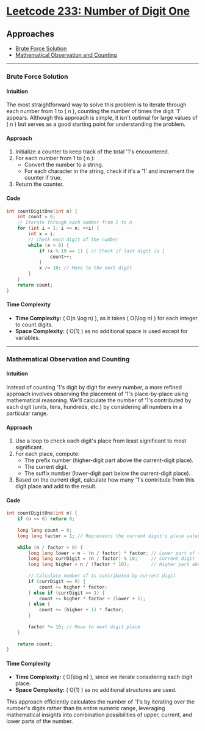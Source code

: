 # [Leetcode 233: Number of Digit One](https://leetcode.com/problems/number-of-digit-one/)

## Approaches

- [Brute Force Solution](#brute-force-solution)
- [Mathematical Observation and Counting](#mathematical-observation-and-counting)

---

### Brute Force Solution

#### Intuition

The most straightforward way to solve this problem is to iterate through each number from 1 to \( n \), counting the number of times the digit '1' appears. Although this approach is simple, it isn't optimal for large values of \( n \) but serves as a good starting point for understanding the problem.

#### Approach

1. Initialize a counter to keep track of the total '1's encountered.
2. For each number from 1 to \( n \):
   - Convert the number to a string.
   - For each character in the string, check if it's a '1' and increment the counter if true.
3. Return the counter.

#### Code

```cpp
int countDigitOne(int n) {
    int count = 0;
    // Iterate through each number from 1 to n
    for (int i = 1; i <= n; ++i) {
        int x = i;
        // Check each digit of the number
        while (x > 0) {
            if (x % 10 == 1) { // Check if last digit is 1
                count++;
            }
            x /= 10; // Move to the next digit
        }
    }
    return count;
}
```

#### Time Complexity

- **Time Complexity:** \( O(n \log n) \), as it takes \( O(\log n) \) for each integer to count digits.
- **Space Complexity:** \( O(1) \) as no additional space is used except for variables.

---

### Mathematical Observation and Counting

#### Intuition

Instead of counting '1's digit by digit for every number, a more refined approach involves observing the placement of '1's place-by-place using mathematical reasoning. We'll calculate the number of '1's contributed by each digit (units, tens, hundreds, etc.) by considering all numbers in a particular range.

#### Approach

1. Use a loop to check each digit's place from least significant to most significant.
2. For each place, compute:
   - The prefix number (higher-digit part above the current-digit place).
   - The current digit.
   - The suffix number (lower-digit part below the current-digit place).
3. Based on the current digit, calculate how many '1's contribute from this digit place and add to the result.

#### Code

```cpp
int countDigitOne(int n) {
    if (n <= 0) return 0;
    
    long long count = 0;
    long long factor = 1; // Represents the current digit's place value (units, tens, etc.)
    
    while (n / factor > 0) {
        long long lower = n - (n / factor) * factor; // Lower part of the number
        long long currDigit = (n / factor) % 10;     // Current digit
        long long higher = n / (factor * 10);        // Higher part above current digit
        
        // Calculate number of 1s contributed by current digit
        if (currDigit == 0) {
            count += higher * factor;
        } else if (currDigit == 1) {
            count += higher * factor + (lower + 1);
        } else {
            count += (higher + 1) * factor;
        }
        
        factor *= 10; // Move to next digit place
    }
    
    return count;
}
```

#### Time Complexity

- **Time Complexity:** \( O(\log n) \), since we iterate considering each digit place.
- **Space Complexity:** \( O(1) \) as no additional structures are used.

This approach efficiently calculates the number of '1's by iterating over the number's digits rather than its entire numeric range, leveraging mathematical insights into combination possibilities of upper, current, and lower parts of the number.

